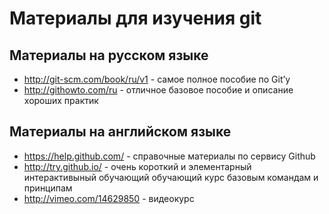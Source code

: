 # Материалы для изучения git

## Материалы на русском языке
- http://git-scm.com/book/ru/v1 - самое полное пособие по Git’у
- http://githowto.com/ru -  отличное базовое пособие и описание хороших практик

## Материалы на английском языке
 - https://help.github.com/ - справочные материалы по сервису Github
 - http://try.github.io/ - очень короткий и элементарный интерактивыный 
обучающий обучающий курс базовым командам и принципам
 - http://vimeo.com/14629850 - видеокурс
